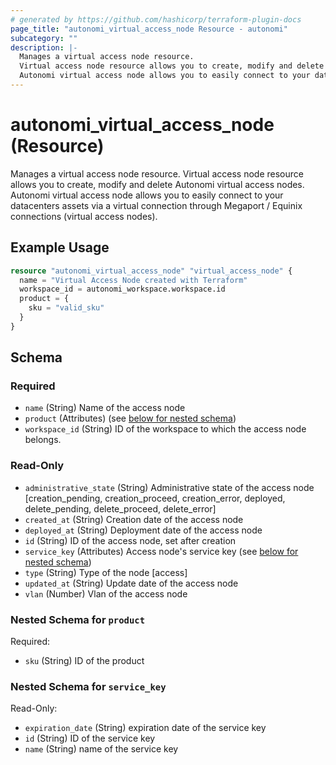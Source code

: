```yaml
---
# generated by https://github.com/hashicorp/terraform-plugin-docs
page_title: "autonomi_virtual_access_node Resource - autonomi"
subcategory: ""
description: |-
  Manages a virtual access node resource.
  Virtual access node resource allows you to create, modify and delete Autonomi virtual access nodes.
  Autonomi virtual access node allows you to easily connect to your datacenters assets via a virtual connection through Megaport / Equinix connections (virtual access nodes).
---
```


# autonomi_virtual_access_node (Resource)

Manages a virtual access node resource.
Virtual access node resource allows you to create, modify and delete Autonomi virtual access nodes.
Autonomi virtual access node allows you to easily connect to your datacenters assets via a virtual connection through Megaport / Equinix connections (virtual access nodes).

## Example Usage

```terraform
resource "autonomi_virtual_access_node" "virtual_access_node" {
  name = "Virtual Access Node created with Terraform"
  workspace_id = autonomi_workspace.workspace.id
  product = {
    sku = "valid_sku"
  }
}
```

<!-- schema generated by tfplugindocs -->
## Schema

### Required

- `name` (String) Name of the access node
- `product` (Attributes) (see [below for nested schema](#nestedatt--product))
- `workspace_id` (String) ID of the workspace to which the access node belongs.

### Read-Only

- `administrative_state` (String) Administrative state of the access node [creation_pending, creation_proceed, creation_error,
deployed, delete_pending, delete_proceed, delete_error]
- `created_at` (String) Creation date of the access node
- `deployed_at` (String) Deployment date of the access node
- `id` (String) ID of the access node, set after creation
- `service_key` (Attributes) Access node's service key (see [below for nested schema](#nestedatt--service_key))
- `type` (String) Type of the node [access]
- `updated_at` (String) Update date of the access node
- `vlan` (Number) Vlan of the access node

<a id="nestedatt--product"></a>
### Nested Schema for `product`

Required:

- `sku` (String) ID of the product


<a id="nestedatt--service_key"></a>
### Nested Schema for `service_key`

Read-Only:

- `expiration_date` (String) expiration date of the service key
- `id` (String) ID of the service key
- `name` (String) name of the service key
